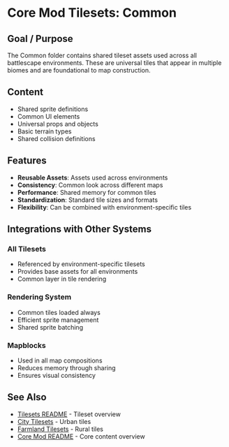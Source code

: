 # Core Mod Tilesets: Common

## Goal / Purpose

The Common folder contains shared tileset assets used across all battlescape environments. These are universal tiles that appear in multiple biomes and are foundational to map construction.

## Content

- Shared sprite definitions
- Common UI elements
- Universal props and objects
- Basic terrain types
- Shared collision definitions

## Features

- **Reusable Assets**: Assets used across environments
- **Consistency**: Common look across different maps
- **Performance**: Shared memory for common tiles
- **Standardization**: Standard tile sizes and formats
- **Flexibility**: Can be combined with environment-specific tiles

## Integrations with Other Systems

### All Tilesets
- Referenced by environment-specific tilesets
- Provides base assets for all environments
- Common layer in tile rendering

### Rendering System
- Common tiles loaded always
- Efficient sprite management
- Shared sprite batching

### Mapblocks
- Used in all map compositions
- Reduces memory through sharing
- Ensures visual consistency

## See Also

- [Tilesets README](../README.md) - Tileset overview
- [City Tilesets](../city/README.md) - Urban tiles
- [Farmland Tilesets](../farmland/README.md) - Rural tiles
- [Core Mod README](../../README.md) - Core content overview
